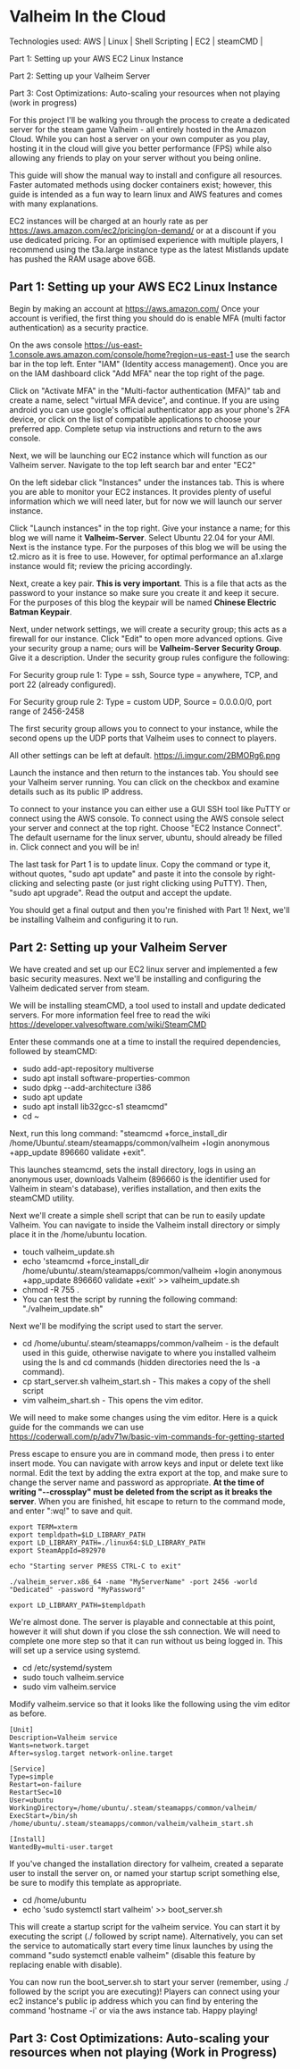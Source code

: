 # Valheim In the Cloud

Technologies used: AWS | Linux | Shell Scripting | EC2 | steamCMD | 

Part 1: Setting up your AWS EC2 Linux Instance

Part 2: Setting up your Valheim Server

Part 3: Cost Optimizations: Auto-scaling your resources when not playing (work in progress)

For this project I'll be walking you through the process to create a dedicated server for the steam game Valheim - all entirely hosted in the Amazon Cloud. While you can host a server on your own computer as you play, hosting it in the cloud will give you better performance (FPS) while also allowing any friends to play on your server without you being online. 

This guide will show the manual way to install and configure all resources. Faster automated methods using docker containers exist; however, this guide is intended as a fun way to learn linux and AWS features and comes with many explanations.

EC2 instances will be charged at an hourly rate as per https://aws.amazon.com/ec2/pricing/on-demand/ or at a discount if you use dedicated pricing. For an optimised experience with multiple players, I recommend using the t3a.large instance type as the latest Mistlands update has pushed the RAM usage above 6GB.


## Part 1: Setting up your AWS EC2 Linux Instance

Begin by making an account at  https://aws.amazon.com/ 
Once your account is verified, the first thing you should do is enable MFA (multi factor authentication) as a security practice. 

On the aws console https://us-east-1.console.aws.amazon.com/console/home?region=us-east-1 use the search bar in the top left. Enter "IAM" (Identity access management). Once you are on the IAM dashboard click "Add MFA" near the top right of the page. 

Click on "Activate MFA" in the "Multi-factor authentication (MFA)" tab and create a name, select "virtual MFA device", and continue. If you are using android you can use google's official authenticator app as your phone's 2FA device, or click on the list of compatible applications to choose your preferred app. Complete setup via instructions and return to the aws console.

Next, we will be launching our EC2 instance which will function as our Valheim server. Navigate to the top left search bar and enter "EC2" 

On the left sidebar click "Instances" under the instances tab. This is where you are able to monitor your EC2 instances. It provides plenty of useful information which we will need later, but for now we will launch our server instance.

Click "Launch instances" in the top right. Give your instance a name; for this blog we will name it **Valheim-Server**. Select Ubuntu 22.04 for your AMI.
Next is the instance type. For the purposes of this blog we will be using the t2.micro as it is free to use. However, for optimal performance an a1.xlarge instance would fit; review the pricing accordingly. 

Next, create a key pair. **This is very important**. This is a file that acts as the password to your instance so make sure you create it and keep it secure. For the purposes of this blog the keypair will be named **Chinese Electric Batman Keypair**. 

Next, under network settings, we will create a security group; this acts as a firewall for our instance. Click "Edit" to open more advanced options. Give your security group a name; ours will be **Valheim-Server Security Group**. Give it a description. Under the security group rules configure the following:

For Security group rule 1: Type = ssh, Source type = anywhere, TCP, and port 22 (already configured).

For Security group rule 2: Type = custom UDP, Source = 0.0.0.0/0, port range of 2456-2458

The first security group allows you to connect to your instance, while the second opens up the UDP ports that Valheim uses to connect to players.

All other settings can be left at default. https://i.imgur.com/2BMORg6.png 

Launch the instance and then return to the instances tab. You should see your Valheim server running. You can click on the checkbox and examine details such as its public IP address. 

To connect to your instance you can either use a GUI SSH tool like PuTTY or connect using the AWS console. To connect using the AWS console select your server and connect at the top right. Choose "EC2 Instance Connect". The default username for the linux server, ubuntu, should already be filled in. Click connect and you will be in!

The last task for Part 1 is to update linux. Copy the command or type it, without quotes, "sudo apt update" and paste it into the console by right-clicking and selecting paste (or just right clicking using PuTTY). Then, "sudo apt upgrade". Read the output and accept the update.

You should get a final output and then you're finished with Part 1! Next, we'll be installing Valheim and configuring it to run. 


## Part 2: Setting up your Valheim Server

We have created and set up our EC2 linux server and implemented a few basic security measures. Next we'll be installing and configuring the Valheim dedicated server from steam. 

We will be installing steamCMD, a tool used to install and update dedicated servers. For more information feel free to read the wiki https://developer.valvesoftware.com/wiki/SteamCMD

Enter these commands one at a time to install the required dependencies, followed by steamCMD:

- sudo add-apt-repository multiverse
- sudo apt install software-properties-common
- sudo dpkg --add-architecture i386
- sudo apt update
- sudo apt install lib32gcc-s1 steamcmd"
- cd ~

Next, run this long command: "steamcmd +force_install_dir /home/Ubuntu/.steam/steamapps/common/valheim +login anonymous +app_update 896660 validate +exit". 

This launches steamcmd, sets the install directory, logs in using an anonymous user, downloads Valheim (896660 is the identifier used for Valheim in steam's database), verifies installation, and then exits the steamCMD utility.  

Next we'll create a simple shell script that can be run to easily update Valheim. You can navigate to inside the Valheim install directory or simply place it in the /home/ubuntu location. 

- touch valheim_update.sh
- echo 'steamcmd +force_install_dir /home/ubuntu/.steam/steamapps/common/valheim +login anonymous +app_update 896660 validate +exit' >> valheim_update.sh
- chmod -R 755 .
- You can test the script by running the following command: "./valheim_update.sh"

Next we'll be modifying the script used to start the server. 
- cd /home/ubuntu/.steam/steamapps/common/valheim - is the default used in this guide, otherwise navigate to where you installed valheim using the ls and cd commands (hidden directories need the ls -a command). 
- cp start_server.sh valheim_start.sh - This makes a copy of the shell script
- vim valheim_shart.sh - This opens the vim editor.

We will need to make some changes using the vim editor. Here is a quick guide for the commands we can use <https://coderwall.com/p/adv71w/basic-vim-commands-for-getting-started> 

Press escape to ensure you are in command mode, then press i to enter insert mode. You can navigate with arrow keys and input or delete text like normal. Edit the text by adding the extra export at the top, and make sure to change the server name and password as appropriate. **At the time of writing "--crossplay" must be deleted from the script as it breaks the server**. When you are finished, hit escape to return to the command mode, and enter ":wq!" to save and quit. 
```
export TERM=xterm
export templdpath=$LD_LIBRARY_PATH
export LD_LIBRARY_PATH=./linux64:$LD_LIBRARY_PATH
export SteamAppId=892970

echo "Starting server PRESS CTRL-C to exit"

./valheim_server.x86_64 -name "MyServerName" -port 2456 -world "Dedicated" -password "MyPassword"

export LD_LIBRARY_PATH=$templdpath
```
We're almost done. The server is playable and connectable at this point, however it will shut down if you close the ssh connection. We will need to complete one more step so that it can run without us being logged in. This will set up a service using systemd.

- cd /etc/systemd/system
- sudo touch valheim.service
- sudo vim valheim.service

Modify valheim.service so that it looks like the following using the vim editor as before.
```
[Unit]
Description=Valheim service
Wants=network.target
After=syslog.target network-online.target

[Service]
Type=simple
Restart=on-failure
RestartSec=10
User=ubuntu
WorkingDirectory=/home/ubuntu/.steam/steamapps/common/valheim/
ExecStart=/bin/sh /home/ubuntu/.steam/steamapps/common/valheim/valheim_start.sh

[Install]
WantedBy=multi-user.target
```
If you've changed the installation directory for valheim, created a separate user to install the server on, or named your startup script something else, be sure to modify this template as appropriate.

- cd /home/ubuntu
- echo 'sudo systemctl start valheim' >> boot_server.sh

This will create a startup script for the valheim service. You can start it by executing the script (./ followed by script name). Alternatively, you can set the service to automatically start every time linux launches by using the command "sudo systemctl enable valheim" (disable this feature by replacing enable with disable). 

You can now run the boot_server.sh to start your server (remember, using ./ followed by the script you are executing)! Players can connect using your ec2 instance's public ip address which you can find by entering the command 'hostname -i' or via the aws instance tab. Happy playing!



## Part 3: Cost Optimizations: Auto-scaling your resources when not playing **(Work in Progress)**
